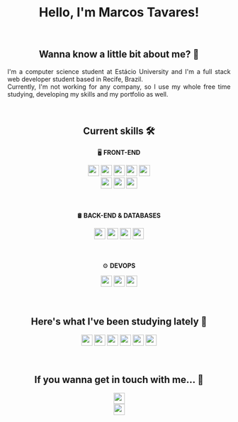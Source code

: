 <h1 align="center">Hello, I'm Marcos Tavares!</h1>
<br />
<h2 align="center">Wanna know a little bit about me? 🤝</h2>
<p align="justify">
  I'm a computer science student at Estácio University and I'm a full stack web developer student based in Recife, Brazil.<br />
  Currently, I'm not working for any company, so I use my whole free time studying, developing my skills and my portfolio as well.
  <br />
</p>
<br />
<h2 align="center">Current skills 🛠️</h2>
<p align="center">
  🖥️ <b>FRONT-END</b>
</p>
<div align="center">
  <img src="https://img.shields.io/badge/Sass-CC6699.svg?style=for-the-badge&logo=Sass&logoColor=white" height="25">
  <img src="https://img.shields.io/badge/Tailwind%20CSS-369EFF.svg?style=for-the-badge&logo=Tailwind-CSS&logoColor=white" height="25">
  <img src="https://img.shields.io/badge/styled%20components-DB7093.svg?style=for-the-badge&logo=styled-components&logoColor=white" height="25">
  <img src="https://img.shields.io/badge/JavaScript-F7DF1E.svg?style=for-the-badge&logo=JavaScript&logoColor=black" height="25">
  <img src="https://img.shields.io/badge/TypeScript-3178C6.svg?style=for-the-badge&logo=TypeScript&logoColor=white" height="25"><br />
  <img src="https://img.shields.io/badge/React-61DAFB.svg?style=for-the-badge&logo=React&logoColor=black" height="25">
  <img src="https://img.shields.io/badge/Vite-646CFF.svg?style=for-the-badge&logo=Vite&logoColor=white" height="25">
  <img src="https://img.shields.io/badge/Next.js-000000.svg?style=for-the-badge&logo=nextdotjs&logoColor=white" height="25">
</div>
<br /><br />
<p align="center">
  🛢️ <b>BACK-END & DATABASES</b>
</p>
<div align="center">
  <img src="https://img.shields.io/badge/Node.js-339933.svg?style=for-the-badge&logo=nodedotjs&logoColor=white" height="25">
  <img src="https://img.shields.io/badge/Express-000000.svg?style=for-the-badge&logo=Express&logoColor=white" height="25">
  <img src="https://img.shields.io/badge/Mongoose-F04D35.svg?style=for-the-badge&logo=Mongoose&logoColor=white" height="25">
  <img src="https://img.shields.io/badge/MongoDB-47A248.svg?style=for-the-badge&logo=MongoDB&logoColor=white" height="25">
</div>
<br /><br />
<p align="center">
  ⚙️ <b>DEVOPS</b>
</p>
<div align="center">
  <img src="https://img.shields.io/badge/Git-F05032.svg?style=for-the-badge&logo=Git&logoColor=white" height="25">
  <img src="https://img.shields.io/badge/GitHub-181717.svg?style=for-the-badge&logo=GitHub&logoColor=white" height="25">
  <img src="https://img.shields.io/badge/Conventional%20Commits-FE5196.svg?style=for-the-badge&logo=Conventional-Commits&logoColor=white" height="25">
</div>
<br /><br />
<h2 align="center">Here's what I've been studying lately 🎯</h2>
<p align="center">
  <img src="https://img.shields.io/badge/Redux-764ABC.svg?style=for-the-badge&logo=Redux&logoColor=white" height="25">
  <img src="https://img.shields.io/badge/PostgreSQL-4169E1.svg?style=for-the-badge&logo=PostgreSQL&logoColor=white" height="25">
  <img src="https://img.shields.io/badge/SQLite-003B57.svg?style=for-the-badge&logo=SQLite&logoColor=white" height="25">
  <img src="https://img.shields.io/badge/GraphQL-E10098.svg?style=for-the-badge&logo=GraphQL&logoColor=white" height="25">
  <img src="https://img.shields.io/badge/Docker-2496ED.svg?style=for-the-badge&logo=Docker&logoColor=white" height="25">
  <img src="https://img.shields.io/badge/Amazon%20AWS-FF9900.svg?style=for-the-badge&logo=Amazon-AWS&logoColor=white" height="25">
</p>
<br />
<h2 align="center">If you wanna get in touch with me... 📳</h2>
<p align="center">
  <a href="https://www.linkedin.com/in/devmarcostavaress/">
    <img src="https://img.shields.io/badge/LinkedIn-0A66C2.svg?style=for-the-badge&logo=LinkedIn&logoColor=white" height="25">
  </a><br />
  <a href="https://medium.com/@dev.marcostavares">
    <img src="https://img.shields.io/badge/Medium-000000.svg?style=for-the-badge&logo=Medium&logoColor=white" height="25">
  </a>
</p>
